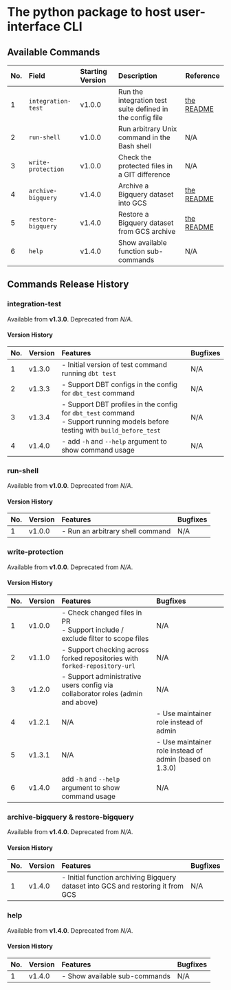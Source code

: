 # The python package to host user-interface CLI

## Available Commands
| No. | Field              | Starting Version | Description                                               | Reference         |
|:----|:-------------------|:-----------------|:----------------------------------------------------------|-------------------|
| 1   | `integration-test` | v1.0.0           | Run the integration test suite defined in the config file | [the README](/src/customizable_continuous_integration/automations/integration/README.md) |
| 2   | `run-shell`        | v1.0.0           | Run arbitrary Unix command in the Bash shell              | N/A               |
| 3   | `write-protection` | v1.0.0           | Check the protected files in a GIT difference             | N/A               |
| 4   | `archive-bigquery` | v1.4.0           | Archive a Bigquery dataset into GCS                       | [the README](/src/customizable_continuous_integration/automations/bigquery_archiver/README.md) |
| 5   | `restore-bigquery` | v1.4.0           | Restore a Bigquery dataset from GCS archive               | [the README](/src/customizable_continuous_integration/automations/bigquery_archiver/README.md) |
| 6   | `help`             | v1.4.0           | Show available function sub-commands                      | N/A               |


## Commands Release History
### integration-test
Available from **v1.3.0**.
Deprecated from *N/A*.
#### Version History
| No. | Version | Features                                                                                                                         | Bugfixes  |
|:----|:--------|:---------------------------------------------------------------------------------------------------------------------------------|:----------|
| 1   | v1.3.0  | - Initial version of test command running `dbt test`                                                                             | N/A       |
| 2   | v1.3.3  | - Support DBT configs in the config for `dbt_test` command                                                                       | N/A       |
| 3   | v1.3.4  | - Support DBT profiles in the config for `dbt_test` command<br> - Support running models before testing with `build_before_test` | N/A       |
| 4   | v1.4.0  | - add `-h` and `--help` argument to show command usage                                                                           | N/A       |


### run-shell
Available from **v1.0.0**.
Deprecated from *N/A*.
#### Version History
| No. | Version | Features                         | Bugfixes |
|:----|:--------|:---------------------------------|:---------|
| 1   | v1.0.0  | - Run an arbitrary shell command | N/A      |

### write-protection
Available from **v1.0.0**.
Deprecated from *N/A*.
#### Version History
| No. | Version | Features                                                                             | Bugfixes                                                |
|:----|:--------|:-------------------------------------------------------------------------------------|:--------------------------------------------------------|
| 1   | v1.0.0  | - Check changed files in PR<br>- Support include / exclude filter to scope files<br> | N/A                                                     |
| 2   | v1.1.0  | - Support checking across forked repositories with `forked-repository-url`           | N/A                                                     |
| 3   | v1.2.0  | - Support administrative users config via collaborator roles (admin and above)       | N/A                                                     |
| 4   | v1.2.1  | N/A                                                                                  | - Use maintainer role instead of admin                  |
| 5   | v1.3.1  | N/A                                                                                  | - Use maintainer role instead of admin (based on 1.3.0) |
| 6   | v1.4.0  | add `-h` and `--help` argument to show command usage                                 | N/A                                                     |

### archive-bigquery & restore-bigquery
Available from **v1.4.0**.
Deprecated from *N/A*.
#### Version History
| No. | Version | Features                                                                         | Bugfixes                                                |
|:----|:--------|:---------------------------------------------------------------------------------|:--------------------------------------------------------|
| 1   | v1.4.0  | - Initial function archiving Bigquery dataset into GCS and restoring it from GCS | N/A                                                     |

### help
Available from **v1.4.0**.
Deprecated from *N/A*.
#### Version History
| No. | Version | Features                      | Bugfixes |
|:----|:--------|:------------------------------|:---------|
| 1   | v1.4.0  | - Show available sub-commands | N/A      |